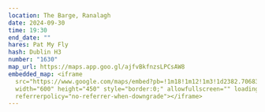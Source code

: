 ```yaml
---
location: The Barge, Ranalagh
date: 2024-09-30
time: 19:30
end_date: ""
hares: Pat My Fly
hash: Dublin H3
number: "1630"
map_url: https://maps.app.goo.gl/ajfvBkfnzsLPCsAW8
embedded_map: <iframe
  src="https://www.google.com/maps/embed?pb=!1m18!1m12!1m3!1d2382.7068333730226!2d-6.263201322909874!3d53.33060227228478!2m3!1f0!2f0!3f0!3m2!1i1024!2i768!4f13.1!3m3!1m2!1s0x48670cf1d0ca2821%3A0x932278b29fcbb15f!2sMcCaffertys%20at%20the%20Barge!5e0!3m2!1sen!2sie!4v1723832500215!5m2!1sen!2sie"
  width="600" height="450" style="border:0;" allowfullscreen="" loading="lazy"
  referrerpolicy="no-referrer-when-downgrade"></iframe>
---
```

